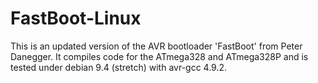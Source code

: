 # FastBoot-Linux
This is an updated version of the AVR bootloader 'FastBoot' from Peter Danegger. It compiles code for the ATmega328 and ATmega328P and is tested under debian 9.4 (stretch) with avr-gcc 4.9.2.
